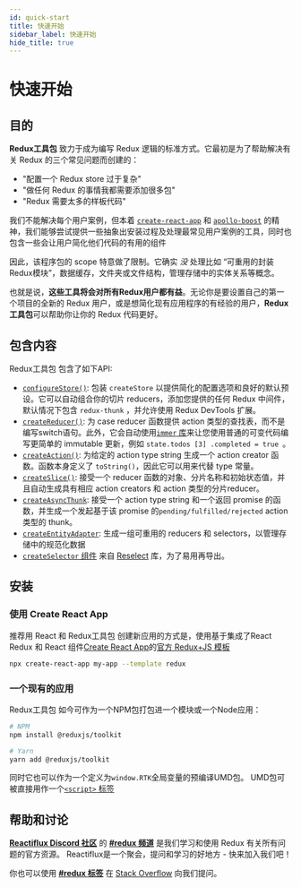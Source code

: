 ```yaml
---
id: quick-start
title: 快速开始
sidebar_label: 快速开始
hide_title: true
---
```


# 快速开始

## 目的

**Redux工具包** 致力于成为编写 Redux 逻辑的标准方式。它最初是为了帮助解决有关 Redux 的三个常见问题而创建的：

- "配置一个 Redux store 过于复杂"
- "做任何 Redux 的事情我都需要添加很多包"
- "Redux 需要太多的样板代码"

我们不能解决每个用户案例，但本着 [`create-react-app`](https://github.com/facebook/create-react-app) 和 [`apollo-boost`](https://dev-blog.apollodata.com/zero-config-graphql-state-management-27b1f1b3c2c3) 的精神，我们能够尝试提供一些抽象出安装过程及处理最常见用户案例的工具，同时也包含一些会让用户简化他们代码的有用的组件

因此，该程序包的 scope 特意做了限制。它确实 _没_ 处理比如 “可重用的封装Redux模块”，数据缓存，文件夹或文件结构，管理存储中的实体关系等概念。

也就是说，**这些工具将会对所有Redux用户都有益**。无论你是要设置自己的第一个项目的全新的 Redux 用户，或是想简化现有应用程序的有经验的用户，**Redux工具包**可以帮助你让你的 Redux 代码更好。

## 包含内容

Redux工具包 包含了如下API:

- [`configureStore()`](../api/configureStore.mdx): 包装 `createStore` 以提供简化的配置选项和良好的默认预设。它可以自动组合你的切片 reducers，添加您提供的任何 Redux 中间件，默认情况下包含 `redux-thunk` ，并允许使用 Redux DevTools 扩展。
- [`createReducer()`](../api/createReducer.mdx): 为 case reducer 函数提供 action 类型的查找表，而不是编写switch语句。此外，它会自动使用[`immer` 库](https://github.com/mweststrate/immer)来让您使用普通的可变代码编写更简单的 immutable 更新，例如 `state.todos [3] .completed = true `。
- [`createAction()`](../api/createAction.mdx): 为给定的 action type string 生成一个 action creator 函数。函数本身定义了 `toString()`，因此它可以用来代替 type 常量。
- [`createSlice()`](../api/createSlice.mdx): 接受一个 reducer 函数的对象、分片名称和初始状态值，并且自动生成具有相应 action creators 和 action 类型的分片reducer。
- [`createAsyncThunk`](../api/createAsyncThunk.mdx): 接受一个 action type string 和一个返回 promise 的函数，并生成一个发起基于该 promise 的`pending/fulfilled/rejected` action 类型的 thunk。
- [`createEntityAdapter`](../api/createEntityAdapter.mdx): 生成一组可重用的 reducers 和 selectors，以管理存储中的规范化数据
- [`createSelector` 组件](../api/createSelector.mdx) 来自 [Reselect](https://github.com/reduxjs/reselect) 库，为了易用再导出。

## 安装

### 使用 Create React App

推荐用 React 和 Redux工具包 创建新应用的方式是，使用基于集成了React Redux 和 React 组件[Create React App](https://github.com/facebook/create-react-app)的[官方 Redux+JS 模板](https://github.com/reduxjs/cra-template-redux)

```sh
npx create-react-app my-app --template redux
```

### 一个现有的应用

Redux工具包 如今可作为一个NPM包打包进一个模块或一个Node应用：

```bash
# NPM
npm install @reduxjs/toolkit

# Yarn
yarn add @reduxjs/toolkit
```

同时它也可以作为一个定义为`window.RTK`全局变量的预编译UMD包。
UMD包可被直接用作一个[`<script>` 标签](https://unpkg.com/@reduxjs/toolkit/dist/redux-toolkit.umd.js)

## 帮助和讨论


**[Reactiflux Discord 社区](http://www.reactiflux.com)** 的 **[#redux 频道](https://discord.gg/0ZcbPKXt5bZ6au5t)** 是我们学习和使用 Redux 有关所有问题的官方资源。 Reactiflux是一个聚会，提问和学习的好地方 - 快来加入我们吧！

你也可以使用 **[#redux 标签](https://stackoverflow.com/questions/tagged/redux)** 在 [Stack Overflow](https://stackoverflow.com) 向我们提问。
